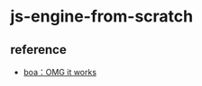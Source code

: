 # js-engine-from-scratch

## reference

- [boa：OMG it works](https://github.com/boa-dev/boa/commits/46b57f58903a43f740adc5d745656f4770940f0e?after=46b57f58903a43f740adc5d745656f4770940f0e+69&branch=46b57f58903a43f740adc5d745656f4770940f0e&qualified_name=46b57f58903a43f740adc5d745656f4770940f0e) 